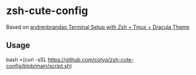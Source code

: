 # zsh-cute-config

Based on [andrenbrandao Terminal Setup with Zsh + Tmux + Dracula Theme](https://dev.to/andrenbrandao/terminal-setup-with-zsh-tmux-dracula-theme-48lm)

## Usage
bash <(curl -sSL https://github.com/cotyq/zsh-cute-config/blob/main/script.sh)

